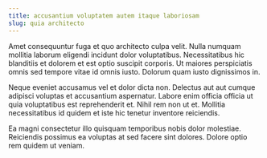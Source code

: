 ```yaml
---
title: accusantium voluptatem autem itaque laboriosam
slug: quia architecto
---
```


Amet consequuntur fuga et quo architecto culpa velit. Nulla numquam mollitia laborum eligendi incidunt dolor voluptatibus. Necessitatibus hic blanditiis et dolorem et est optio suscipit corporis. Ut maiores perspiciatis omnis sed tempore vitae id omnis iusto. Dolorum quam iusto dignissimos in.

Neque eveniet accusamus vel et dolor dicta non. Delectus aut aut cumque adipisci voluptas et accusantium aspernatur. Labore enim officia officia ut quia voluptatibus est reprehenderit et. Nihil rem non ut et. Mollitia necessitatibus id quidem et iste hic tenetur inventore reiciendis.

Ea magni consectetur illo quisquam temporibus nobis dolor molestiae. Reiciendis possimus ea voluptas at sed facere sint dolores. Dolore optio rem quidem ut veniam.
